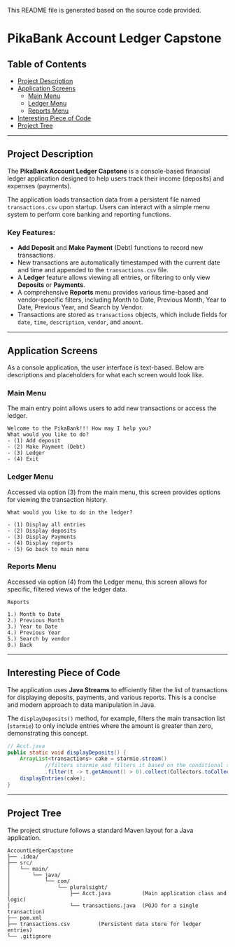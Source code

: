 This README file is generated based on the source code provided.

# PikaBank Account Ledger Capstone

## Table of Contents

  * [Project Description](#-project-description)
  * [Application Screens](#-application-screen)
      * [Main Menu](#-main-menu)
      * [Ledger Menu](#-ledger-menu)
      * [Reports Menu](#-reports-menu)
  * [Interesting Piece of Code](#-interesting-piece-of-code)
  * [Project Tree](#-project-tree)

-----

## Project Description

The **PikaBank Account Ledger Capstone** is a console-based financial ledger application designed to help users track their income (deposits) and expenses (payments).

The application loads transaction data from a persistent file named `transactions.csv` upon startup. Users can interact with a simple menu system to perform core banking and reporting functions.

### Key Features:

  * **Add Deposit** and **Make Payment** (Debt) functions to record new transactions.
  * New transactions are automatically timestamped with the current date and time and appended to the `transactions.csv` file.
  * A **Ledger** feature allows viewing all entries, or filtering to only view **Deposits** or **Payments**.
  * A comprehensive **Reports** menu provides various time-based and vendor-specific filters, including Month to Date, Previous Month, Year to Date, Previous Year, and Search by Vendor.
  * Transactions are stored as `transactions` objects, which include fields for `date`, `time`, `description`, `vendor`, and `amount`.

-----

## Application Screens

As a console application, the user interface is text-based. Below are descriptions and placeholders for what each screen would look like.

### Main Menu

The main entry point allows users to add new transactions or access the ledger.

```
Welcome to the PikaBank!!! How may I help you? 
What would you like to do?
- (1) Add deposit 
- (2) Make Payment (Debt) 
- (3) Ledger
- (4) Exit 
```

### Ledger Menu

Accessed via option (3) from the main menu, this screen provides options for viewing the transaction history.

```
What would you like to do in the ledger?
                    
- (1) Display all entries
- (2) Display deposits
- (3) Display Payments 
- (4) Display reports 
- (5) Go back to main menu
```

### Reports Menu

Accessed via option (4) from the Ledger menu, this screen allows for specific, filtered views of the ledger data.

```
Reports
                    
1.) Month to Date
2.) Previous Month
3.) Year to Date
4.) Previous Year
5.) Search by vendor
0.) Back
```

-----

## Interesting Piece of Code

The application uses **Java Streams** to efficiently filter the list of transactions for displaying deposits, payments, and various reports. This is a concise and modern approach to data manipulation in Java.

The `displayDeposits()` method, for example, filters the main transaction list (`starmie`) to only include entries where the amount is greater than zero, demonstrating this concept.

```java
// Acct.java
public static void displayDeposits() {
    ArrayList<transactions> cake = starmie.stream()
            //filters starmie and filters it based on the conditional statement if its greater then 0
            .filter(t -> t.getAmount() > 0).collect(Collectors.toCollection(ArrayList::new)); // Only positive amounts
    displayEntries(cake);
}
```

-----

## Project Tree

The project structure follows a standard Maven layout for a Java application.

```
AccountLedgerCapstone
├── .idea/
├── src/
│   └── main/
│       └── java/
│           └── com/
│               └── pluralsight/
│                   ├── Acct.java          (Main application class and logic)
│                   └── transactions.java  (POJO for a single transaction)
├── pom.xml
├── transactions.csv         (Persistent data store for ledger entries)
└── .gitignore
```
